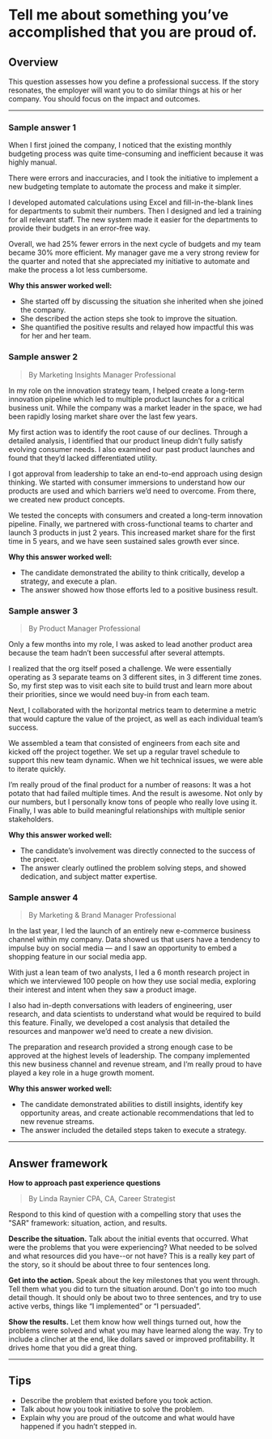 # Tell me about something you’ve accomplished that you are proud of.

## Overview
This question assesses how you define a professional success. If the story resonates, the employer will want you to do similar things at his or her company. You should focus on the impact and outcomes.

---

### Sample answer 1

When I first joined the company, I noticed that the existing monthly budgeting process was quite time-consuming and inefficient because it was highly manual.

There were errors and inaccuracies, and I took the initiative to implement a new budgeting template to automate the process and make it simpler.

I developed automated calculations using Excel and fill-in-the-blank lines for departments to submit their numbers. Then I designed and led a training for all relevant staff. The new system made it easier for the departments to provide their budgets in an error-free way.

Overall, we had 25% fewer errors in the next cycle of budgets and my team became 30% more efficient. My manager gave me a very strong review for the quarter and noted that she appreciated my initiative to automate and make the process a lot less cumbersome.

**Why this answer worked well:**

* She started off by discussing the situation she inherited when she joined the company.
* She described the action steps she took to improve the situation.
* She quantified the positive results and relayed how impactful this was for her and her team.

### Sample answer 2
> By Marketing Insights Manager Professional

In my role on the innovation strategy team, I helped create a long-term innovation pipeline which led to multiple product launches for a critical business unit. While the company was a market leader in the space, we had been rapidly losing market share over the last few years.

My first action was to identify the root cause of our declines. Through a detailed analysis, I identified that our product lineup didn’t fully satisfy evolving consumer needs. I also examined our past product launches and found that they’d lacked differentiated utility.

I got approval from leadership to take an end-to-end approach using design thinking. We started with consumer immersions to understand how our products are used and which barriers we’d need to overcome. From there, we created new product concepts.

We tested the concepts with consumers and created a long-term innovation pipeline. Finally, we partnered with cross-functional teams to charter and launch 3 products in just 2 years. This increased market share for the first time in 5 years, and we have seen sustained sales growth ever since.

**Why this answer worked well:**

* The candidate demonstrated the ability to think critically, develop a strategy, and execute a plan.
* The answer showed how those efforts led to a positive business result.

### Sample answer 3
> By Product Manager Professional

Only a few months into my role, I was asked to lead another product area because the team hadn’t been successful after several attempts.

I realized that the org itself posed a challenge. We were essentially operating as 3 separate teams on 3 different sites, in 3 different time zones. So, my first step was to visit each site to build trust and learn more about their priorities, since we would need buy-in from each team.

Next, I collaborated with the horizontal metrics team to determine a metric that would capture the value of the project, as well as each individual team’s success.

We assembled a team that consisted of engineers from each site and kicked off the project together. We set up a regular travel schedule to support this new team dynamic. When we hit technical issues, we were able to iterate quickly.

I’m really proud of the final product for a number of reasons: It was a hot potato that had failed multiple times. And the result is awesome. Not only by our numbers, but I personally know tons of people who really love using it. Finally, I was able to build meaningful relationships with multiple senior stakeholders.

**Why this answer worked well:**

* The candidate’s involvement was directly connected to the success of the project.
* The answer clearly outlined the problem solving steps, and showed dedication, and subject matter expertise.

### Sample answer 4
> By Marketing & Brand Manager Professional

In the last year, I led the launch of an entirely new e-commerce business channel within my company. Data showed us that users have a tendency to impulse buy on social media — and I saw an opportunity to embed a shopping feature in our social media app.

With just a lean team of two analysts, I led a 6 month research project in which we interviewed 100 people on how they use social media, exploring their interest and intent when they saw a product image.

I also had in-depth conversations with leaders of engineering, user research, and data scientists to understand what would be required to build this feature. Finally, we developed a cost analysis that detailed the resources and manpower we’d need to create a new division.

The preparation and research provided a strong enough case to be approved at the highest levels of leadership. The company implemented this new business channel and revenue stream, and I’m really proud to have played a key role in a huge growth moment.

**Why this answer worked well:**

* The candidate demonstrated abilities to distill insights, identify key opportunity areas, and create actionable recommendations that led to new revenue streams.
* The answer included the detailed steps taken to execute a strategy.

---

## Answer framework

**How to approach past experience questions**

> By Linda Raynier CPA, CA, Career Strategist

Respond to this kind of question with a compelling story that uses the "SAR" framework: situation, action, and results.

**Describe the situation.** Talk about the initial events that occurred. What were the problems that you were experiencing? What needed to be solved and what resources did you have--or not have? This is a really key part of the story, so it should be about three to four sentences long.

**Get into the action.** Speak about the key milestones that you went through. Tell them what you did to turn the situation around. Don't go into too much detail though. It should only be about two to three sentences, and try to use active verbs, things like “I implemented” or “I persuaded”.

**Show the results.** Let them know how well things turned out, how the problems were solved and what you may have learned along the way. Try to include a clincher at the end, like dollars saved or improved profitability. It drives home that you did a great thing.

---

## Tips

* Describe the problem that existed before you took action.
* Talk about how you took initiative to solve the problem.
* Explain why you are proud of the outcome and what would have happened if you hadn’t stepped in.
